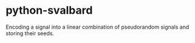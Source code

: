 # python-svalbard
Encoding a signal into a linear combination of pseudorandom signals and storing their seeds.
